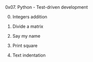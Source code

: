 0x07. Python - Test-driven development

0. Integers addition

1. Divide a matrix

2. Say my name

3. Print square

4. Text indentation

